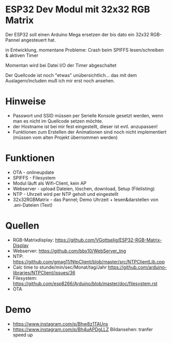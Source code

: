 # ESP32 Dev Modul mit 32x32 RGB Matrix

Der ESP32 soll einen Arduino Mega ersetzen der bis dato ein 32x32 RGB-Pannel angesteuert hat.

in Entwicklung, momentane Probleme:
Crash beim SPIFFS lesen/schreiben & aktiven Timer

Momentan wird bei Datei I/O der Timer abgeschaltet

Der Quellcode ist noch "etwas" unübersichtlich... das mit dem Auslagern/includen muß ich mir erst noch ansehen.

# Hinweise
* Passwort und SSID müssen per Serielle Konsole gesetzt werden, wenn man es nicht im Quellcode setzen möchte.
* der Hostname ist bei mir fest eingestellt, dieser ist evtl. anzupassen!
* Funktionen zum Erstellen der Animationen sind noch nicht implementiert (müssen vom alten Projekt übernommen werden)

# Funktionen
* OTA - onlineupdate
* SPIFFS - Filesystem
* Modul läuft als Wifi-Client, kein AP
* Webserver - upload Dateien, löschen, download, Setup (Filelisting)
* NTP - Uhrzeit wird per NTP geholt und eingestellt
* 32x32RGBMatrix - das Pannel; Demo Uhrzeit + lesen&darstellen von .ani-Dateien (Text)

# Quellen
* RGB-Matrixdisplay: https://github.com/VGottselig/ESP32-RGB-Matrix-Display
* Webserver: https://github.com/bbx10/WebServer_tng
* NTP: https://github.com/gmag11/NtpClient/blob/master/src/NTPClientLib.cpp
* Calc time to stunde/min/sec/Monat/tag/Jahr https://github.com/arduino-libraries/NTPClient/issues/36
* Filesystem: https://github.com/esp8266/Arduino/blob/master/doc/filesystem.rst
* OTA 

# Demo
* https://www.instagram.com/p/Bhw8z1TAUns 
* https://www.instagram.com/p/Bh4uAPDgLLZ Bildansehen: tranfer speed up
